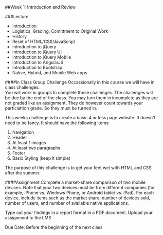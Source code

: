 ##Week 1: Introduction and Review

###Lecture

-	Introduction
-	Logistics, Grading, Comittment to Original Work
-	History
-	Reset of HTML/CSS/JavaScript
-	Introduction to jQuery
-	Introduction to jQuery UI
-	Introduction to jQuery Mobile
-	Introduction to AngularJS
-	Introduction to Bootstrap
-	Native, Hybrid, and Mobile Web apps

####In Class Group Challenge
Occassionally in this course we will have in class challenges.  
You will work in groups to complete these challenges.  The challenges 
will be due by the end of the class.  You may turn them in incomplete as
they are not graded like an assignment.  They do however count towards
your particiattion grade. So they must be turned in.

This weeks challenge is to create a basic 4 or less page website.  It doesn't need to be fancy. 
It should have the following items:

1.	Navigation
2.	Header
3.  At least 1 images
4.	At least two paragraphs
5.	Footer
6.	Basic Styling (keep it simple)

The purpose of this challenge is to get your feet wet with HTML and CSS after the 
summer.  

####Assignment
Complete a market-share comparison of two mobile devices. Note that your
two devices must be from different companies (for example, iPhone vs. Windows Phone, or Android tablet vs. iPad). 
For each device, include items such as the market share, number of devices sold, number of users, and number of 
available native applications. 

Type out your findings in a report format in a PDF document.  Upload your assignment to the 
LMS.

Due Date: Before the beginning of the next class
